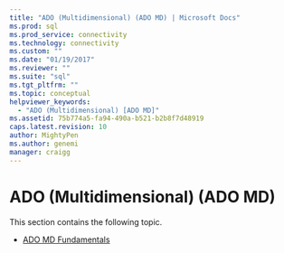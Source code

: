 ```yaml
---
title: "ADO (Multidimensional) (ADO MD) | Microsoft Docs"
ms.prod: sql
ms.prod_service: connectivity
ms.technology: connectivity
ms.custom: ""
ms.date: "01/19/2017"
ms.reviewer: ""
ms.suite: "sql"
ms.tgt_pltfrm: ""
ms.topic: conceptual
helpviewer_keywords: 
  - "ADO (Multidimensional) [ADO MD]"
ms.assetid: 75b774a5-fa94-490a-b521-b2b8f7d48919
caps.latest.revision: 10
author: MightyPen
ms.author: genemi
manager: craigg
---
```

# ADO (Multidimensional) (ADO MD)
This section contains the following topic.  
  
-   [ADO MD Fundamentals](../../../ado/guide/multidimensional/ado-md-fundamentals.md)

